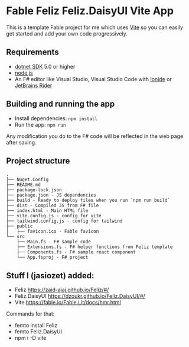 # Fable Feliz Feliz.DaisyUI Vite App

This is a template Fable project for me which uses [Vite](https://fable.io/Fable.Lit/docs/hmr.html) so you can easily get started and add your own code progressively.


## Requirements

* [dotnet SDK](https://www.microsoft.com/net/download/core) 5.0 or higher
* [node.js](https://nodejs.org)
* An F# editor like Visual Studio, Visual Studio Code with [Ionide](http://ionide.io/) or [JetBrains Rider](https://www.jetbrains.com/rider/)


## Building and running the app

* Install dependencies: `npm install`
* Run the app: `npm run`

Any modification you do to the F# code will be reflected in the web page after saving.

## Project structure

```
.
├── Nuget.Config
├── README.md
├── package-lock.json
├── package.json - JS dependencies
├── build - Ready to deploy files when you run `npm run build`
├── dist - Compiled JS from F# file
├── index.html - Main HTML file
├── vite.config.js - config for vite
├── tailwind.config.js - config for tailwind
├── public
│   ├── favicon.ico - Fable favicon
└── src
    ├── Main.fs - F# sample code
    ├── Extensions.fs - F# helper functions from Feliz template
    ├── Components.fs - F# sample react component
    └── App.fsproj - F# project
```

## Stuff I (jasiozet) added:
* Feliz https://zaid-ajaj.github.io/Feliz/#/
* Feliz.DaisyUI https://dzoukr.github.io/Feliz.DaisyUI/#/
* Vite https://fable.io/Fable.Lit/docs/hmr.html

Commands for that:
* femto install Feliz
* femto Feliz.DaisyUI
* npm i -D vite